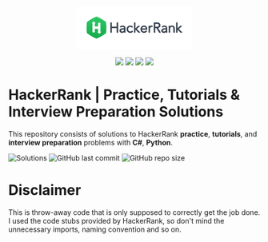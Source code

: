 <p align="center">
    <a href="https://www.hackerrank.com/vladislavirkin">
        <img height=85 src="./resources/logo/HackerRankLogo.png">
    </a>
</p>

<p align="center">
	<img src="https://img.shields.io/badge/solutions-1-purple.svg?style=flat-square">
	<img src="https://img.shields.io/badge/Language-C%23%2FPython-orange.svg">
	<img src="https://img.shields.io/github/last-commit/vladislavirkin/hackerRankProblems">
    <img src="https://img.shields.io/github/repo-size/vladislavirkin/hackerRankProblems">
</p>


# HackerRank | Practice, Tutorials & Interview Preparation Solutions

This repository consists of solutions to HackerRank **practice**, **tutorials**, and **interview preparation** problems with **C#**, **Python**.

![Solutions](https://img.shields.io/badge/solutions-1-purple.svg?style=flat-square)
![GitHub last commit](https://img.shields.io/github/last-commit/vladislavirkin/hackerRankProblems)
![GitHub repo size](https://img.shields.io/github/repo-size/vladislavirkin/hackerRankProblems)

# Disclaimer

This is throw-away code that is only supposed to correctly get the job done. I used the code stubs provided by HackerRank, so don't mind the unnecessary imports, naming convention and so on.
